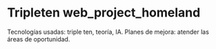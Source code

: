 # Tripleten web_project_homeland

Tecnologías usadas: triple ten, teoría, IA.
Planes de mejora: atender las áreas de oportunidad.
